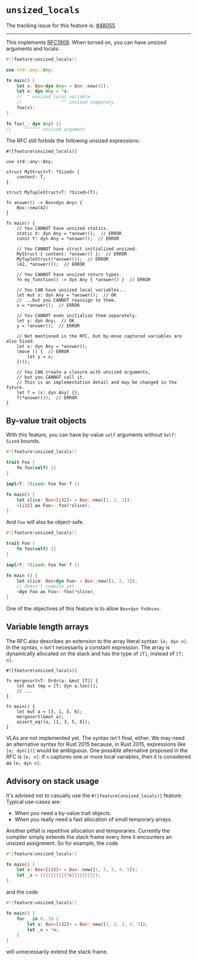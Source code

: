 # `unsized_locals`

The tracking issue for this feature is: [#48055]

[#48055]: https://github.com/rust-lang/rust/issues/48055

------------------------

This implements [RFC1909]. When turned on, you can have unsized arguments and locals:

[RFC1909]: https://github.com/rust-lang/rfcs/blob/master/text/1909-unsized-rvalues.md

```rust
#![feature(unsized_locals)]

use std::any::Any;

fn main() {
    let x: Box<dyn Any> = Box::new(42);
    let x: dyn Any = *x;
    //  ^ unsized local variable
    //               ^^ unsized temporary
    foo(x);
}

fn foo(_: dyn Any) {}
//     ^^^^^^ unsized argument
```

The RFC still forbids the following unsized expressions:

```rust,ignore
#![feature(unsized_locals)]

use std::any::Any;

struct MyStruct<T: ?Sized> {
    content: T,
}

struct MyTupleStruct<T: ?Sized>(T);

fn answer() -> Box<dyn Any> {
    Box::new(42)
}

fn main() {
    // You CANNOT have unsized statics.
    static X: dyn Any = *answer();  // ERROR
    const Y: dyn Any = *answer();  // ERROR

    // You CANNOT have struct initialized unsized.
    MyStruct { content: *answer() };  // ERROR
    MyTupleStruct(*answer());  // ERROR
    (42, *answer());  // ERROR

    // You CANNOT have unsized return types.
    fn my_function() -> dyn Any { *answer() }  // ERROR

    // You CAN have unsized local variables...
    let mut x: dyn Any = *answer();  // OK
    // ...but you CANNOT reassign to them.
    x = *answer();  // ERROR

    // You CANNOT even initialize them separately.
    let y: dyn Any;  // OK
    y = *answer();  // ERROR

    // Not mentioned in the RFC, but by-move captured variables are also Sized.
    let x: dyn Any = *answer();
    (move || {  // ERROR
        let y = x;
    })();

    // You CAN create a closure with unsized arguments,
    // but you CANNOT call it.
    // This is an implementation detail and may be changed in the future.
    let f = |x: dyn Any| {};
    f(*answer());  // ERROR
}
```

## By-value trait objects

With this feature, you can have by-value `self` arguments without `Self: Sized` bounds.

```rust
#![feature(unsized_locals)]

trait Foo {
    fn foo(self) {}
}

impl<T: ?Sized> Foo for T {}

fn main() {
    let slice: Box<[i32]> = Box::new([1, 2, 3]);
    <[i32] as Foo>::foo(*slice);
}
```

And `Foo` will also be object-safe.

```rust
#![feature(unsized_locals)]

trait Foo {
    fn foo(self) {}
}

impl<T: ?Sized> Foo for T {}

fn main () {
    let slice: Box<dyn Foo> = Box::new([1, 2, 3]);
    // doesn't compile yet
    <dyn Foo as Foo>::foo(*slice);
}
```

One of the objectives of this feature is to allow `Box<dyn FnOnce>`.

## Variable length arrays

The RFC also describes an extension to the array literal syntax: `[e; dyn n]`. In the syntax, `n` isn't necessarily a constant expression. The array is dynamically allocated on the stack and has the type of `[T]`, instead of `[T; n]`.

```rust,ignore
#![feature(unsized_locals)]

fn mergesort<T: Ord>(a: &mut [T]) {
    let mut tmp = [T; dyn a.len()];
    // ...
}

fn main() {
    let mut a = [3, 1, 5, 6];
    mergesort(&mut a);
    assert_eq!(a, [1, 3, 5, 6]);
}
```

VLAs are not implemented yet. The syntax isn't final, either. We may need an alternative syntax for Rust 2015 because, in Rust 2015, expressions like `[e; dyn(1)]` would be ambiguous. One possible alternative proposed in the RFC is `[e; n]`: if `n` captures one or more local variables, then it is considered as `[e; dyn n]`.

## Advisory on stack usage

It's advised not to casually use the `#![feature(unsized_locals)]` feature. Typical use-cases are:

- When you need a by-value trait objects.
- When you really need a fast allocation of small temporary arrays.

Another pitfall is repetitive allocation and temporaries. Currently the compiler simply extends the stack frame every time it encounters an unsized assignment. So for example, the code

```rust
#![feature(unsized_locals)]

fn main() {
    let x: Box<[i32]> = Box::new([1, 2, 3, 4, 5]);
    let _x = {{{{{{{{{{*x}}}}}}}}}};
}
```

and the code

```rust
#![feature(unsized_locals)]

fn main() {
    for _ in 0..10 {
        let x: Box<[i32]> = Box::new([1, 2, 3, 4, 5]);
        let _x = *x;
    }
}
```

will unnecessarily extend the stack frame.
